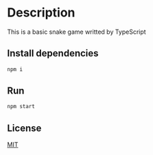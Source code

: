 # Description

This is a basic snake game writted by TypeScript

## Install dependencies

```bash
npm i
```

## Run

```bash
npm start
```

## License

[MIT](https://choosealicense.com/licenses/mit/)
